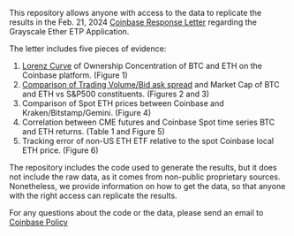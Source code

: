 This repository allows anyone with access to the data to replicate the results in the Feb. 21, 2024 [Coinbase Response Letter](https://assets.ctfassets.net/c5bd0wqjc7v0/5ffEPeAh1qv8p7BksKFctz/e17307dfe5d692002c6f842807ff4272/Grayscale_Ether_ETP_Application_--_Coinbase_Response_Letter_to_SEC.pdf) regarding the Grayscale Ether ETP Application.

The letter includes five pieces of evidence: 

1. [Lorenz Curve](Lorenz_Curve/) of Ownership Concentration of BTC and ETH on the Coinbase platform. (Figure 1)
2. [Comparison of Trading Volume/Bid ask spread](Trading_Volume_and_BA_Spread/) and Market Cap of BTC and ETH vs S&P500 constituents. (Figures 2 and 3)
3. Comparison of Spot ETH prices between Coinbase and Kraken/Bitstamp/Gemini. (Figure 4)
4. Correlation between CME futures and Coinbase Spot time series BTC and ETH returns. (Table 1 and Figure 5)
5. Tracking error of non-US ETH ETF relative to the spot Coinbase local ETH price. (Figure 6)

The repository includes the code used to generate the results, but it does not include the raw data, as it comes from non-public proprietary sources. Nonetheless, we provide information on how to get the data, so that anyone with the right access can replicate the results. 

For any questions about the code or the data, please send an email to [Coinbase Policy](mailto:Policy@coinbase.com)
